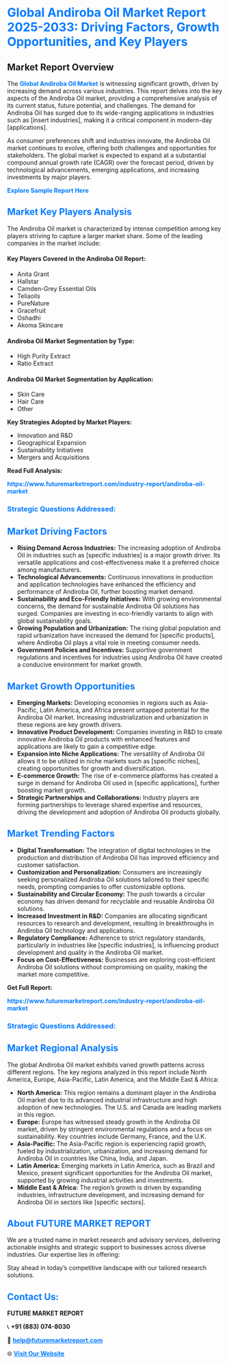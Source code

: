 <h1 style="color: #007BFF;">Global Andiroba Oil Market Report 2025-2033: Driving Factors, Growth Opportunities, and Key Players</h1>

<section id="overview">
<h2>Market Report Overview</h2>
<p>The <a href="https://www.futuremarketreport.com/industry-report/andiroba-oil-market" style="color: #007BFF; text-decoration: none;"><strong>Global Andiroba Oil Market</strong></a> is witnessing significant growth, driven by increasing demand across various industries. This report delves into the key aspects of the Andiroba Oil market, providing a comprehensive analysis of its current status, future potential, and challenges. The demand for Andiroba Oil has surged due to its wide-ranging applications in industries such as [insert industries], making it a critical component in modern-day [applications].</p>
<p>As consumer preferences shift and industries innovate, the Andiroba Oil market continues to evolve, offering both challenges and opportunities for stakeholders. The global market is expected to expand at a substantial compound annual growth rate (CAGR) over the forecast period, driven by technological advancements, emerging applications, and increasing investments by major players.</p>
</section>

<section id="overview">
<p><a href="https://www.futuremarketreport.com/request-sample/reportId=49194" style="color: #007BFF; text-decoration: none;"><strong>Explore Sample Report Here</strong></a></p>
</section>

<section id="key-players">
<h2 style="color: #007BFF;">Market Key Players Analysis</h2>
<p>The Andiroba Oil market is characterized by intense competition among key players striving to capture a larger market share. Some of the leading companies in the market include:</p>
<h4>Key Players Covered in the Andiroba Oil Report:</h4>
<ul><li>Anita Grant</li><li>Hallstar</li><li>Camden-Grey Essential Oils</li><li>Teliaoils</li><li>PureNature</li><li>Gracefruit</li><li>Oshadhi</li><li>Akoma Skincare</li></ul>
<h4>Andiroba Oil Market Segmentation by Type:</h4>
<ul><li>High Purity Extract</li><li>Ratio Extract</li></ul>

<h4>Andiroba Oil Market Segmentation by Application:</h4>
<ul><li>Skin Care</li><li>Hair Care</li><li>Other</li></ul>
<p><strong>Key Strategies Adopted by Market Players:</strong></p>
<ul>
<li>Innovation and R&D</li>
<li>Geographical Expansion</li>
<li>Sustainability Initiatives</li>
<li>Mergers and Acquisitions</li>
</ul>
</section>

<section>
<p><strong>Read Full Analysis: </strong></p><a href="https://www.futuremarketreport.com/industry-report/andiroba-oil-market" style="color: #007BFF; text-decoration: none;"><strong>https://www.futuremarketreport.com/industry-report/andiroba-oil-market</strong></a>
<h3 style="color: #007BFF;">Strategic Questions Addressed:</h3>
</section>

<section id="driving-factors">
<h2 style="color: #007BFF;">Market Driving Factors</h2>
<ul>
<li><strong>Rising Demand Across Industries:</strong> The increasing adoption of Andiroba Oil in industries such as [specific industries] is a major growth driver. Its versatile applications and cost-effectiveness make it a preferred choice among manufacturers.</li>
<li><strong>Technological Advancements:</strong> Continuous innovations in production and application technologies have enhanced the efficiency and performance of Andiroba Oil, further boosting market demand.</li>
<li><strong>Sustainability and Eco-Friendly Initiatives:</strong> With growing environmental concerns, the demand for sustainable Andiroba Oil solutions has surged. Companies are investing in eco-friendly variants to align with global sustainability goals.</li>
<li><strong>Growing Population and Urbanization:</strong> The rising global population and rapid urbanization have increased the demand for [specific products], where Andiroba Oil plays a vital role in meeting consumer needs.</li>
<li><strong>Government Policies and Incentives:</strong> Supportive government regulations and incentives for industries using Andiroba Oil have created a conducive environment for market growth.</li>
</ul>
</section>

<section id="growth-opportunities">
<h2 style="color: #007BFF;">Market Growth Opportunities</h2>
<ul>
<li><strong>Emerging Markets:</strong> Developing economies in regions such as Asia-Pacific, Latin America, and Africa present untapped potential for the Andiroba Oil market. Increasing industrialization and urbanization in these regions are key growth drivers.</li>
<li><strong>Innovative Product Development:</strong> Companies investing in R&D to create innovative Andiroba Oil products with enhanced features and applications are likely to gain a competitive edge.</li>
<li><strong>Expansion into Niche Applications:</strong> The versatility of Andiroba Oil allows it to be utilized in niche markets such as [specific niches], creating opportunities for growth and diversification.</li>
<li><strong>E-commerce Growth:</strong> The rise of e-commerce platforms has created a surge in demand for Andiroba Oil used in [specific applications], further boosting market growth.</li>
<li><strong>Strategic Partnerships and Collaborations:</strong> Industry players are forming partnerships to leverage shared expertise and resources, driving the development and adoption of Andiroba Oil products globally.</li>
</ul>
</section>

<section id="trending-factors">
<h2 style="color: #007BFF;">Market Trending Factors</h2>
<ul>
<li><strong>Digital Transformation:</strong> The integration of digital technologies in the production and distribution of Andiroba Oil has improved efficiency and customer satisfaction.</li>
<li><strong>Customization and Personalization:</strong> Consumers are increasingly seeking personalized Andiroba Oil solutions tailored to their specific needs, prompting companies to offer customizable options.</li>
<li><strong>Sustainability and Circular Economy:</strong> The push towards a circular economy has driven demand for recyclable and reusable Andiroba Oil solutions.</li>
<li><strong>Increased Investment in R&D:</strong> Companies are allocating significant resources to research and development, resulting in breakthroughs in Andiroba Oil technology and applications.</li>
<li><strong>Regulatory Compliance:</strong> Adherence to strict regulatory standards, particularly in industries like [specific industries], is influencing product development and quality in the Andiroba Oil market.</li>
<li><strong>Focus on Cost-Effectiveness:</strong> Businesses are exploring cost-efficient Andiroba Oil solutions without compromising on quality, making the market more competitive.</li>
</ul>
</section>

<section>
<p><strong>Get Full Report: </strong></p><a href="https://www.futuremarketreport.com/industry-report/andiroba-oil-market" style="color: #007BFF; text-decoration: none;"><strong>https://www.futuremarketreport.com/industry-report/andiroba-oil-market</strong></a>
<h3 style="color: #007BFF;">Strategic Questions Addressed:</h3>
</section>


<section id="regional-analysis">
<h2 style="color: #007BFF;">Market Regional Analysis</h2>
<p>The global Andiroba Oil market exhibits varied growth patterns across different regions. The key regions analyzed in this report include North America, Europe, Asia-Pacific, Latin America, and the Middle East & Africa:</p>
<ul>
<li><strong>North America:</strong> This region remains a dominant player in the Andiroba Oil market due to its advanced industrial infrastructure and high adoption of new technologies. The U.S. and Canada are leading markets in this region.</li>
<li><strong>Europe:</strong> Europe has witnessed steady growth in the Andiroba Oil market, driven by stringent environmental regulations and a focus on sustainability. Key countries include Germany, France, and the U.K.</li>
<li><strong>Asia-Pacific:</strong> The Asia-Pacific region is experiencing rapid growth, fueled by industrialization, urbanization, and increasing demand for Andiroba Oil in countries like China, India, and Japan.</li>
<li><strong>Latin America:</strong> Emerging markets in Latin America, such as Brazil and Mexico, present significant opportunities for the Andiroba Oil market, supported by growing industrial activities and investments.</li>
<li><strong>Middle East & Africa:</strong> The region’s growth is driven by expanding industries, infrastructure development, and increasing demand for Andiroba Oil in sectors like [specific sectors].</li>
</ul>
</section>

<footer>
<h2 style="color: #007BFF;">About FUTURE MARKET REPORT</h2>
<p>We are a trusted name in market research and advisory services, delivering actionable insights and strategic support to businesses across diverse industries. Our expertise lies in offering:</p>

<p>Stay ahead in today’s competitive landscape with our tailored research solutions.</p>

<h2 style="color: #007BFF;">Contact Us:</h2>
<p><strong>FUTURE MARKET REPORT</strong></p>
<p>📞 <strong>+91 (883) 074-8030</strong></p>
<p>📧 <strong><a href="mailto:help@futuremarketreport.com" style="color: #007BFF;">help@futuremarketreport.com</a></strong></p>
<p>🌐 <strong><a href="https://www.futuremarketreport.com/" style="color: #007BFF;">Visit Our Website</a></strong></p>
</footer>